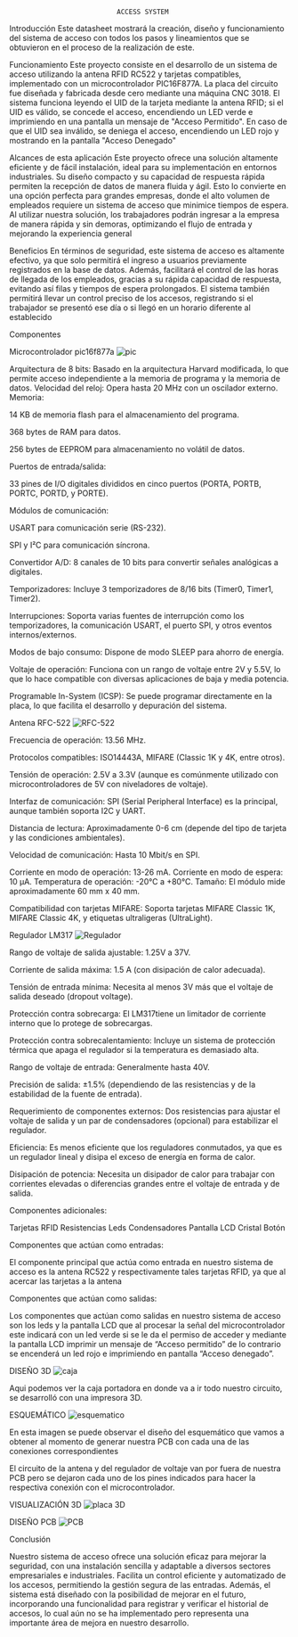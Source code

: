                                ACCESS SYSTEM

Introducción
Este datasheet mostrará la creación, diseño y funcionamiento del sistema de acceso con todos los pasos y lineamientos que se obtuvieron en el proceso de la realización de este.

Funcionamiento
Este proyecto consiste en el desarrollo de un sistema de acceso utilizando la antena RFID RC522 y tarjetas compatibles, implementado con un microcontrolador PIC16F877A. La placa del circuito fue diseñada y fabricada desde cero mediante una máquina CNC 3018. El sistema funciona leyendo el UID de la tarjeta mediante la antena RFID; si el UID es válido, se concede el acceso, encendiendo un LED verde e imprimiendo en una pantalla un mensaje de "Acceso Permitido". En caso de que el UID sea inválido, se deniega el acceso, encendiendo un LED rojo y mostrando en la pantalla "Acceso Denegado"

Alcances de esta aplicación
Este proyecto ofrece una solución altamente eficiente y de fácil instalación, ideal para su implementación en entornos industriales. Su diseño compacto y su capacidad de respuesta rápida permiten la recepción de datos de manera fluida y ágil. Esto lo convierte en una opción perfecta para grandes empresas, donde el alto volumen de empleados requiere un sistema de acceso que minimice tiempos de espera. Al utilizar nuestra solución, los trabajadores podrán ingresar a la empresa de manera rápida y sin demoras, optimizando el flujo de entrada y mejorando la experiencia general

Beneficios
En términos de seguridad, este sistema de acceso es altamente efectivo, ya que solo permitirá el ingreso a usuarios previamente registrados en la base de datos. Además, facilitará el control de las horas de llegada de los empleados, gracias a su rápida capacidad de respuesta, evitando así filas y tiempos de espera prolongados. El sistema también permitirá llevar un control preciso de los accesos, registrando si el trabajador se presentó ese día o si llegó en un horario diferente al establecido

Componentes

Microcontrolador pic16f877a
![pic](https://github.com/user-attachments/assets/905c4dd1-3df3-4ba5-838a-b8b5155ba1cc)

Arquitectura de 8 bits: Basado en la arquitectura Harvard modificada, lo que permite acceso independiente a la memoria de programa y la memoria de datos.
Velocidad del reloj: Opera hasta 20 MHz con un oscilador externo.
Memoria:

14 KB de memoria flash para el almacenamiento del programa.

368 bytes de RAM para datos.

256 bytes de EEPROM para almacenamiento no volátil de datos.

Puertos de entrada/salida:

33 pines de I/O digitales divididos en cinco puertos (PORTA, PORTB, PORTC, PORTD, y PORTE).

Módulos de comunicación:

USART para comunicación serie (RS-232).

SPI y I²C para comunicación síncrona.

Convertidor A/D: 8 canales de 10 bits para convertir señales analógicas a digitales.

Temporizadores: Incluye 3 temporizadores de 8/16 bits (Timer0, Timer1, Timer2).

Interrupciones: Soporta varias fuentes de interrupción como los temporizadores, la comunicación USART, el puerto SPI, y otros eventos internos/externos.

Modos de bajo consumo: Dispone de modo SLEEP para ahorro de energía.

Voltaje de operación: Funciona con un rango de voltaje entre 2V y 5.5V, lo que lo hace compatible con diversas aplicaciones de baja y media potencia.

Programable In-System (ICSP): Se puede programar directamente en la placa, lo que facilita el desarrollo y depuración del sistema.

Antena RFC-522
![RFC-522](https://github.com/user-attachments/assets/7cfc57b7-56a7-4b0d-93ac-7b8dfd11ee8e)

Frecuencia de operación: 13.56 MHz.

Protocolos compatibles: ISO14443A, MIFARE (Classic 1K y 4K, entre otros).

Tensión de operación: 2.5V a 3.3V (aunque es comúnmente utilizado con microcontroladores de 5V con niveladores de voltaje).

Interfaz de comunicación: SPI (Serial Peripheral Interface) es la principal, aunque también soporta I2C y UART.

Distancia de lectura: Aproximadamente 0-6 cm (depende del tipo de tarjeta y las condiciones ambientales).

Velocidad de comunicación: Hasta 10 Mbit/s en SPI.

Corriente en modo de operación: 13-26 mA. Corriente en modo de espera: 10 µA. Temperatura de operación: -20°C a +80°C.
Tamaño: El módulo mide aproximadamente 60 mm x 40 mm.

Compatibilidad con tarjetas MIFARE: Soporta tarjetas MIFARE Classic 1K, MIFARE Classic 4K, y etiquetas ultraligeras (UltraLight).

Regulador LM317
![Regulador](https://github.com/user-attachments/assets/c4bbc4c2-0b73-476c-8f08-9eef97edb05d)

Rango de voltaje de salida ajustable: 1.25V a 37V.

Corriente de salida máxima: 1.5 A (con disipación de calor adecuada).

Tensión de entrada mínima: Necesita al menos 3V más que el voltaje de salida deseado (dropout voltage).

Protección contra sobrecarga: El LM317tiene un limitador de corriente interno que lo protege de sobrecargas.

Protección contra sobrecalentamiento: Incluye un sistema de protección térmica que apaga el regulador si la temperatura es demasiado alta.

Rango de voltaje de entrada: Generalmente hasta 40V.

Precisión de salida: ±1.5% (dependiendo de las resistencias y de la estabilidad de la fuente de entrada).

Requerimiento de componentes externos: Dos resistencias para ajustar el voltaje de salida y un par de condensadores (opcional) para estabilizar el regulador.

Eficiencia: Es menos eficiente que los reguladores conmutados, ya que es un regulador lineal y disipa el exceso de energía en forma de calor.

Disipación de potencia: Necesita un disipador de calor para trabajar con corrientes elevadas o diferencias grandes entre el voltaje de entrada y de salida.

Componentes adicionales:

Tarjetas RFID
Resistencias
Leds
Condensadores
Pantalla LCD
Cristal
Botón

Componentes que actúan como entradas:

El componente principal que actúa como entrada en nuestro sistema de acceso es la antena RC522 y respectivamente tales tarjetas RFID, ya que al acercar las tarjetas a la antena

Componentes que actúan como salidas:

Los componentes que actúan como salidas en nuestro sistema de acceso son los leds y la pantalla LCD que al procesar la señal del microcontrolador este indicará con un led verde si se le da el permiso de acceder y mediante la pantalla LCD imprimir un mensaje de “Acceso permitido” de lo contrario se encenderá un led rojo e imprimiendo en pantalla “Acceso denegado”.

DISEÑO 3D
![caja](https://github.com/user-attachments/assets/0aa611f0-ea0e-4a61-b973-42628ac9220a)

Aqui podemos ver la caja portadora en donde va a ir todo nuestro circuito, se desarrolló con una impresora 3D.


ESQUEMÁTICO
![esquematico](https://github.com/user-attachments/assets/6549615f-16a7-470f-8efc-172405b20c5e)

En esta imagen se puede observar el diseño del esquemático que vamos a obtener al momento de generar nuestra PCB con cada una de las conexiones correspondientes

El circuito de la antena y del regulador de voltaje van por fuera de nuestra PCB pero se dejaron cada uno de los pines indicados para hacer la respectiva conexión con el microcontrolador.


VISUALIZACIÓN 3D
![placa 3D](https://github.com/user-attachments/assets/25faa962-939b-4f6b-b8b7-50461aaa31c2)



DISEÑO PCB
![PCB](https://github.com/user-attachments/assets/f8554c19-1816-44f7-9d7c-8ec77f785825)



Conclusión

Nuestro sistema de acceso ofrece una solución eficaz para mejorar la seguridad, con una instalación sencilla y adaptable a diversos sectores empresariales e industriales. Facilita un control eficiente y automatizado de los accesos, permitiendo la gestión segura de las entradas. Además, el sistema está diseñado con la posibilidad de mejorar en el futuro, incorporando una funcionalidad para registrar y verificar el historial de accesos, lo cual aún no se ha implementado pero representa una importante área de mejora en nuestro desarrollo.
